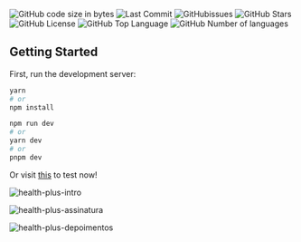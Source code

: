 ![GitHub code size in bytes](https://img.shields.io/github/languages/code-size/jpss14/health-plus)
![Last Commit](https://img.shields.io/github/last-commit/jpss14/health-plus)
![GitHubissues](https://img.shields.io/github/issues/jpss14/health-plus)
![GitHub Stars](https://img.shields.io/github/stars/jpss14/health-plus)
![GitHub License](https://img.shields.io/github/license/jpss14/health-plus)
![GitHub Top Language](https://img.shields.io/github/languages/top/jpss14/health-plus)
![GitHub Number of languages](https://img.shields.io/github/languages/count/JPSS14/health-plus)

## Getting Started

First, run the development server:

```bash
yarn
# or
npm install

npm run dev
# or
yarn dev
# or
pnpm dev
```

Or visit [this](https://jpss14.github.io/health-plus/) to test now!

![health-plus-intro](https://user-images.githubusercontent.com/40327303/220499596-3a9d72a4-1374-4d9e-b922-ba3ac7fed701.png)

![health-plus-assinatura](https://user-images.githubusercontent.com/40327303/220499627-2ddcb08f-86d9-4917-b793-8bc22404b59c.png)

![health-plus-depoimentos](https://user-images.githubusercontent.com/40327303/220499655-8dc03d83-7f3c-4fee-8afd-5823a90add4e.png)
